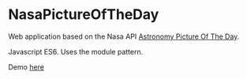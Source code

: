 # NasaPictureOfTheDay

Web application based on the Nasa API [Astronomy Picture Of The Day](https://api.nasa.gov/api.html#apod).

Javascript ES6. Uses the module pattern.

Demo [here](https://mcampourcy.github.io/NasaPictureOfTheDay/)
